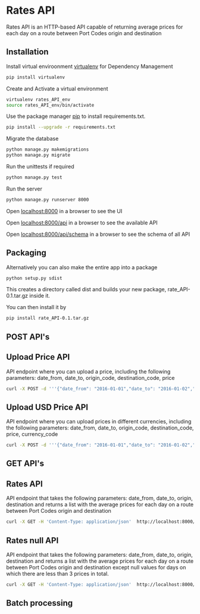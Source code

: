 # Rates API

Rates API is an HTTP-based API capable of returning average prices for each day on a route between Port Codes origin and destination

## Installation

Install virtual enviroonment  [virtualenv](https://virtualenv.pypa.io/en/stable/installation/) for Dependency Management

```bash
pip install virtualenv
```
Create and Activate a virtual environment

```bash
virtualenv rates_API_env
source rates_API_env/bin/activate
```
Use the package manager [pip](https://pip.pypa.io/en/stable/) to install requirements.txt.

```bash
pip install --upgrade -r requirements.txt
```
Migrate the database
```bash
python manage.py makemigrations
python manage.py migrate
```
Run the unittests if required
```bash
python manage.py test
```
Run the server
```bash
python manage.py runserver 8000
```
Open  [localhost:8000](http://localhost:8000/)  in a browser to see the UI

Open  [localhost:8000/api](http://localhost:8000/api/)  in a browser to see the available API

Open  [localhost:8000/api/schema](http://localhost:8000/api/schema/)  in a browser to see the schema of all API

## Packaging

Alternatively you can also make the entire app into a package
```bash
python setup.py sdist
```
This creates a directory called dist and builds your new package, rate_API-0.1.tar.gz inside it.

You can then install it by  
```bash
pip install rate_API-0.1.tar.gz
```
## POST API's

## Upload Price API
API endpoint where you can upload a price, including the following parameters: date_from, date_to, origin_code, destination_code, price

```bash
curl -X POST -d '''{"date_from": "2016-01-01","date_to": "2016-01-02","origin_code": "CNGGZ","destination_code": "EETLL","price": [217, 315]}''' -H "Content-Type: application/json" http://localhost:8000/api/upload_price/
```
## Upload USD Price API
API endpoint where you can upload prices in different currencies, including the following parameters: date_from, date_to, origin_code, destination_code, price, currency_code

```bash
curl -X POST -d '''{"date_from": "2016-01-01","date_to": "2016-01-02","origin_code": "CNGGZ","destination_code": "EETLL","price": [217, 315],"currency_code": "INR"}''' -H "Content-Type: application/json" http://localhost:8000/api/upload_usd_price/
```

## GET API's

## Rates API
API endpoint that takes the following parameters: date_from, date_to, origin, destination and returns a list with the average prices for each day on a route between Port Codes origin and destination

```bash
curl -X GET -H 'Content-Type: application/json'  http://localhost:8000/api/rates/2016-01-01/2016-01-02/CNGGZ/EETLL/
```
## Rates null API
API endpoint that takes the following parameters: date_from, date_to, origin, destination and returns a list with the average prices for each day on a route between Port Codes origin and destination except null values for days on which there are less than 3 prices in total.

```bash
curl -X GET -H 'Content-Type: application/json'  http://localhost:8000/api/rates_null/2016-01-01/2016-01-02/CNGGZ/EETLL/
```


## Batch processing
